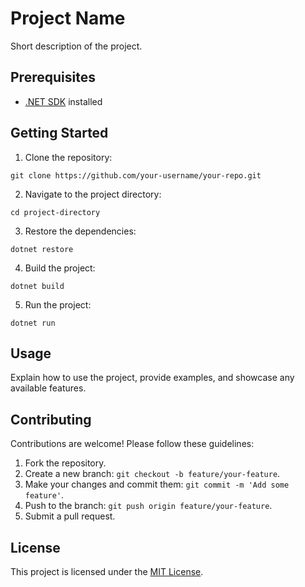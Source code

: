 # Project Name

Short description of the project.

## Prerequisites

- [.NET SDK](https://dotnet.microsoft.com/download) installed

## Getting Started

1. Clone the repository:

  ```shell
  git clone https://github.com/your-username/your-repo.git
  ```

2. Navigate to the project directory:

  ```shell
  cd project-directory
  ```

3. Restore the dependencies:

  ```shell
  dotnet restore
  ```

4. Build the project:

  ```shell
  dotnet build
  ```

5. Run the project:

  ```shell
  dotnet run
  ```

## Usage

Explain how to use the project, provide examples, and showcase any available features.

## Contributing

Contributions are welcome! Please follow these guidelines:

1. Fork the repository.
2. Create a new branch: `git checkout -b feature/your-feature`.
3. Make your changes and commit them: `git commit -m 'Add some feature'`.
4. Push to the branch: `git push origin feature/your-feature`.
5. Submit a pull request.

## License

This project is licensed under the [MIT License](LICENSE).
